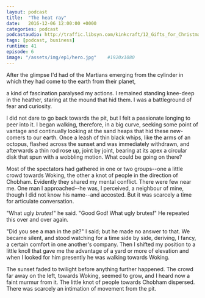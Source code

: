 ```yaml
---
layout: podcast
title:  "The heat ray"
date:   2016-12-06 12:00:00 +0000
categories: podcast
podcastaudio: http://traffic.libsyn.com/kinkcraft/12_Gifts_for_Christmas.mp3
tags: [podcast, business]
runtime: 41
episode: 6
image: "/assets/img/ep1/hero.jpg"    #1920x1080
---
```

After the glimpse I'd had of the Martians emerging from the
cylinder in which they had come to the earth from their planet, 

a kind of fascination paralysed my actions. I remained standing knee-deep 
in the heather, staring at the mound that hid them.  I was a battleground of fear and curiosity.

I did not dare to go back towards the pit, but I felt a passionate
longing to peer into it.  I began walking, therefore, in a big curve,
seeking some point of vantage and continually looking at the sand
heaps that hid these new-comers to our earth.  Once a leash of thin
black whips, like the arms of an octopus, flashed across the sunset
and was immediately withdrawn, and afterwards a thin rod rose up,
joint by joint, bearing at its apex a circular disk that spun with a
wobbling motion.  What could be going on there?

Most of the spectators had gathered in one or two groups--one a
little crowd towards Woking, the other a knot of people in the
direction of Chobham.  Evidently they shared my mental conflict.
There were few near me.  One man I approached--he was, I perceived,
a neighbour of mine, though I did not know his name--and accosted.
But it was scarcely a time for articulate conversation.

"What ugly _brutes_!" he said.  "Good God!  What ugly brutes!"  He
repeated this over and over again.

"Did you see a man in the pit?" I said; but he made no answer to
that.  We became silent, and stood watching for a time side by side,
deriving, I fancy, a certain comfort in one another's company.  Then I
shifted my position to a little knoll that gave me the advantage of a
yard or more of elevation and when I looked for him presently he was
walking towards Woking.

The sunset faded to twilight before anything further happened.  The
crowd far away on the left, towards Woking, seemed to grow, and I
heard now a faint murmur from it.  The little knot of people towards
Chobham dispersed.  There was scarcely an intimation of movement from
the pit.